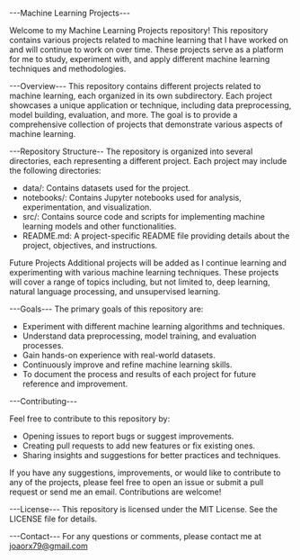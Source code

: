 ---Machine Learning Projects---

Welcome to my Machine Learning Projects repository! This repository contains various projects related to machine learning that I have worked on and will continue to work on over time. 
These projects serve as a platform for me to study, experiment with, and apply different machine learning techniques and methodologies.

---Overview---
This repository contains different projects related to machine learning, each organized in its own subdirectory. Each project showcases a unique application or technique, 
including data preprocessing, model building, evaluation, and more. The goal is to provide a comprehensive collection of projects that demonstrate various aspects of machine learning.

---Repository Structure--
The repository is organized into several directories, each representing a different project. Each project may include the following directories:

- data/: Contains datasets used for the project.
- notebooks/: Contains Jupyter notebooks used for analysis, experimentation, and visualization.
- src/: Contains source code and scripts for implementing machine learning models and other functionalities.
- README.md: A project-specific README file providing details about the project, objectives, and instructions.

Future Projects
Additional projects will be added as I continue learning and experimenting with various machine learning techniques. 
These projects will cover a range of topics including, but not limited to, deep learning, natural language processing, and unsupervised learning.

---Goals---
The primary goals of this repository are:

- Experiment with different machine learning algorithms and techniques.
- Understand data preprocessing, model training, and evaluation processes.
- Gain hands-on experience with real-world datasets.
- Continuously improve and refine machine learning skills.
- To document the process and results of each project for future reference and improvement.

---Contributing---

Feel free to contribute to this repository by:

- Opening issues to report bugs or suggest improvements.
- Creating pull requests to add new features or fix existing ones.
- Sharing insights and suggestions for better practices and techniques.

If you have any suggestions, improvements, or would like to contribute to any of the projects, please feel free to open an issue or submit a pull request or send me an email. 
Contributions are welcome!
  
---License---
This repository is licensed under the MIT License. See the LICENSE file for details.

---Contact---
For any questions or comments, please contact me at joaorx79@gmail.com
